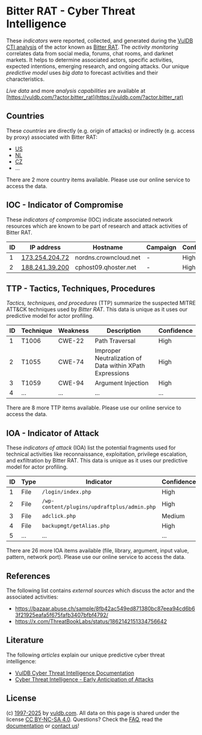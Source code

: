 # Bitter RAT - Cyber Threat Intelligence

These _indicators_ were reported, collected, and generated during the [VulDB CTI analysis](https://vuldb.com/?kb.cti) of the actor known as [Bitter RAT](https://vuldb.com/?actor.bitter_rat). The _activity monitoring_ correlates data from social media, forums, chat rooms, and darknet markets. It helps to determine associated actors, specific activities, expected intentions, emerging research, and ongoing attacks. Our unique _predictive model_ uses _big data_ to forecast activities and their characteristics.

_Live data_ and more _analysis capabilities_ are available at [https://vuldb.com/?actor.bitter_rat](https://vuldb.com/?actor.bitter_rat)

## Countries

These _countries_ are directly (e.g. origin of attacks) or indirectly (e.g. access by proxy) associated with Bitter RAT:

* [US](https://vuldb.com/?country.us)
* [NL](https://vuldb.com/?country.nl)
* [CZ](https://vuldb.com/?country.cz)
* ...

There are 2 more country items available. Please use our online service to access the data.

## IOC - Indicator of Compromise

These _indicators of compromise_ (IOC) indicate associated network resources which are known to be part of research and attack activities of Bitter RAT.

ID | IP address | Hostname | Campaign | Confidence
-- | ---------- | -------- | -------- | ----------
1 | [173.254.204.72](https://vuldb.com/?ip.173.254.204.72) | nordns.crowncloud.net | - | High
2 | [188.241.39.200](https://vuldb.com/?ip.188.241.39.200) | cphost09.qhoster.net | - | High

## TTP - Tactics, Techniques, Procedures

_Tactics, techniques, and procedures_ (TTP) summarize the suspected MITRE ATT&CK techniques used by _Bitter RAT_. This data is unique as it uses our predictive model for actor profiling.

ID | Technique | Weakness | Description | Confidence
-- | --------- | -------- | ----------- | ----------
1 | T1006 | CWE-22 | Path Traversal | High
2 | T1055 | CWE-74 | Improper Neutralization of Data within XPath Expressions | High
3 | T1059 | CWE-94 | Argument Injection | High
4 | ... | ... | ... | ...

There are 8 more TTP items available. Please use our online service to access the data.

## IOA - Indicator of Attack

These _indicators of attack_ (IOA) list the potential fragments used for technical activities like reconnaissance, exploitation, privilege escalation, and exfiltration by Bitter RAT. This data is unique as it uses our predictive model for actor profiling.

ID | Type | Indicator | Confidence
-- | ---- | --------- | ----------
1 | File | `/login/index.php` | High
2 | File | `/wp-content/plugins/updraftplus/admin.php` | High
3 | File | `adclick.php` | Medium
4 | File | `backupmgt/getAlias.php` | High
5 | ... | ... | ...

There are 26 more IOA items available (file, library, argument, input value, pattern, network port). Please use our online service to access the data.

## References

The following list contains _external sources_ which discuss the actor and the associated activities:

* https://bazaar.abuse.ch/sample/8fb42ac549ed871380bc87eea94cd6b63f21925eafa5f675fafb3407bfbf4792/
* https://x.com/ThreatBookLabs/status/1862142151334756642

## Literature

The following _articles_ explain our unique predictive cyber threat intelligence:

* [VulDB Cyber Threat Intelligence Documentation](https://vuldb.com/?kb.cti)
* [Cyber Threat Intelligence - Early Anticipation of Attacks](https://www.scip.ch/en/?labs.20201022)

## License

(c) [1997-2025](https://vuldb.com/?kb.changelog) by [vuldb.com](https://vuldb.com/?kb.about). All data on this page is shared under the license [CC BY-NC-SA 4.0](https://creativecommons.org/licenses/by-nc-sa/4.0/). Questions? Check the [FAQ](https://vuldb.com/?kb.faq), read the [documentation](https://vuldb.com/?kb) or [contact us](https://vuldb.com/?contact)!

